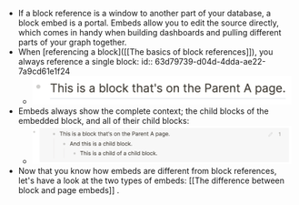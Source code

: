 - If a block reference is a window to another part of your database, a block embed is a portal. Embeds allow you to edit the source directly, which comes in handy when building dashboards and pulling different parts of your graph together.
- When [referencing a block]([[The basics of block references]]), you always reference a single block:
  id:: 63d79739-d04d-4dda-ae22-7a9cd61e1f24
	- ![block-ref-parent-a_1642513020954_0.png](../assets/block-ref-parent-a_1642513020954_0_1675073535454_0.png)
- Embeds always show the complete context; the child blocks of the embedded block, and all of their child blocks:
	- ![block-embed-parent-a_1642513064930_0.png](../assets/block-embed-parent-a_1642513064930_0_1675073712721_0.png)
- Now that you know how embeds are different from block references, let's have a look at the two types of embeds: [[The difference between block and page embeds]] .